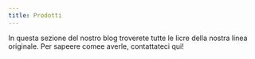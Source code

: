 ```yaml
---
title: Prodotti
---
```

In questa sezione del nostro blog troverete tutte le licre della nostra linea originale. Per sapeere comee averle, contattateci qui!
